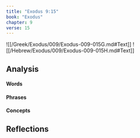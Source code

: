 ```yaml
---
title: "Exodus 9:15"
book: "Exodus"
chapter: 9
verse: 15
---
```

![[/Greek/Exodus/009/Exodus-009-015G.md#Text]]
![[/Hebrew/Exodus/009/Exodus-009-015H.md#Text]]

## Analysis

#### Words

#### Phrases

#### Concepts

## Reflections
